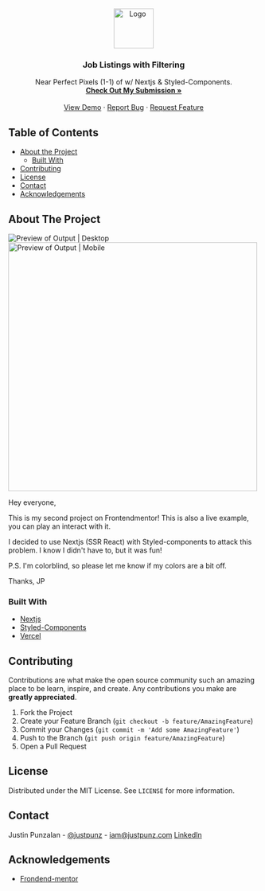 <!-- PROJECT LOGO -->
<br />
<p align="center">
  <a href="https://www.frontendmentor.io/solutions/clean-responsive-layout-using-sass-and-bem-kkztYMmHK">
    <img src="https://miro.medium.com/max/1124/1*dWe_Ryn_omllG8E6eeuWEw.png" alt="Logo"  height="80">
  </a>

  <h3 align="center">Job Listings with Filtering</h3>

  <p align="center">
    Near Perfect Pixels (1-1) of  w/ Nextjs & Styled-Components.
    <br />
    <a href="https://www.frontendmentor.io/solutions/near-perfect-pixels-11-w-nextjs-and-styledcomponents-FYfg1bDZY"><strong>Check Out My Submission »</strong></a>
    <br />
    <br />
    <a href="https://job-listings-page-5k7wjkdxn.vercel.app/">View Demo</a>
    ·
    <a href="https://github.com/justAdevTV/job-listings-page/issues">Report Bug</a>
    ·
    <a href="https://github.com/justAdevTV/job-listings-page/pulls">Request Feature</a>
  </p>
</p>

<!-- TABLE OF CONTENTS -->

## Table of Contents

- [About the Project](#about-the-project)
  - [Built With](#built-with)
- [Contributing](#contributing)
- [License](#license)
- [Contact](#contact)
- [Acknowledgements](#acknowledgements)

<!-- ABOUT THE PROJECT -->

## About The Project

<img src="https://i.imgur.com/TwWIdJS.png" alt="Preview of Output | Desktop">
<img height="500" src="https://i.imgur.com/ioDoaSc.png" alt="Preview of Output | Mobile ">

Hey everyone,

This is my second project on Frontendmentor! This is also a live example, you can play an interact with it.

I decided to use Nextjs (SSR React) with Styled-components to attack this problem. I know I didn't have to, but it was fun!

P.S. I'm colorblind, so please let me know if my colors are a bit off.

Thanks, JP

### Built With

- [Nextjs](https://nextjs.org/)
- [Styled-Components](https://styled-components.com/)
- [Vercel](https://vercel.com/)

<!-- CONTRIBUTING -->

## Contributing

Contributions are what make the open source community such an amazing place to be learn, inspire, and create. Any contributions you make are **greatly appreciated**.

1. Fork the Project
2. Create your Feature Branch (`git checkout -b feature/AmazingFeature`)
3. Commit your Changes (`git commit -m 'Add some AmazingFeature'`)
4. Push to the Branch (`git push origin feature/AmazingFeature`)
5. Open a Pull Request

<!-- LICENSE -->

## License

Distributed under the MIT License. See `LICENSE` for more information.

<!-- CONTACT -->

## Contact

Justin Punzalan - [@justpunz](https://twitter.com/justpunz) - iam@justpunz.com
[LinkedIn](https://www.linkedin.com/in/justin-punz/)

<!-- ACKNOWLEDGEMENTS -->

## Acknowledgements

- [Frondend-mentor](https://www.frontendmentor.io/)

<!-- MARKDOWN LINKS & IMAGES -->
<!-- https://www.markdownguide.org/basic-syntax/#reference-style-links -->

[contributors-shield]: https://img.shields.io/github/contributors/othneildrew/Best-README-Template.svg?style=flat-square
[contributors-url]: https://github.com/othneildrew/Best-README-Template/graphs/contributors
[forks-shield]: https://img.shields.io/github/forks/othneildrew/Best-README-Template.svg?style=flat-square
[forks-url]: https://github.com/othneildrew/Best-README-Template/network/members
[stars-shield]: https://img.shields.io/github/stars/othneildrew/Best-README-Template.svg?style=flat-square
[stars-url]: https://github.com/othneildrew/Best-README-Template/stargazers
[issues-shield]: https://img.shields.io/github/issues/othneildrew/Best-README-Template.svg?style=flat-square
[issues-url]: https://github.com/othneildrew/Best-README-Template/issues
[license-shield]: https://img.shields.io/github/license/othneildrew/Best-README-Template.svg?style=flat-square
[license-url]: https://github.com/othneildrew/Best-README-Template/blob/master/LICENSE.txt
[linkedin-shield]: https://img.shields.io/badge/-LinkedIn-black.svg?style=flat-square&logo=linkedin&colorB=555
[linkedin-url]: https://linkedin.com/in/othneildrew
[product-screenshot]: images/screenshot.png
